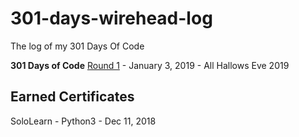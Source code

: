 # 301-days-wirehead-log
The log of my 301 Days Of Code

**301 Days of Code**
[Round 1](R1.md) - January 3, 2019 - All Hallows Eve 2019


## Earned Certificates
SoloLearn - Python3 - Dec 11, 2018
